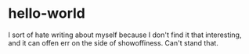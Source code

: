 # hello-world

I sort of hate writing about myself because I don't find it that interesting, and it can offen err on the side of showoffiness. Can't stand that.
